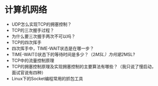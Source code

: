 # 计算机网络

- UDP怎么实现TCP的拥塞控制？
- TCP的三次握手过程？
- 为什么要三次握手两次不可以吗？
- TCP的四次挥手
- 四次挥手中，TIME-WAIT状态是在哪一步？
- TIME-WAIT()状态下的等待时间是多少？（2*MSL）为何是2*MSL?
- TCP中的流量控制原理
- TCP的拥塞控制原理及实现拥塞控制的主要算法有哪些？（我只说了慢启动，面试官说有四种）
- Linux下的Socket编程常用的抓包工具

